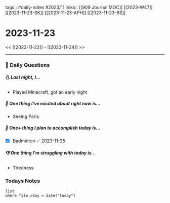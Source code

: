 tags:: #daily-notes #2023/11 
links:: [[909 Journal MOC]] [[2023-W47]] [[2023-11-23-SK]] [[2023-11-23-APH]] [[2023-11-23-BS]]
# 2023-11-23

<< [[2023-11-22]] - [[2023-11-24]] >>

---
### 📅 Daily Questions
##### 🌜 Last night, I...
- Played Minecraft, got an early night

##### 🙌 One thing I've excited about right now is...
- Seeing Paris

##### 🚀 One+ thing I plan to accomplish today is...
- [x] Badminton ✅ 2023-11-25

##### 👎 One thing I'm struggling with today is...
- Tiredness

### Todays Notes
```dataview
list 
where file.cday = date("today")
```